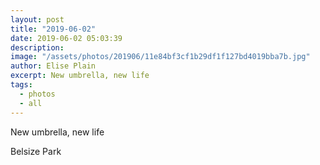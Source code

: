 ```yaml
---
layout: post
title: "2019-06-02"
date: 2019-06-02 05:03:39
description: 
image: "/assets/photos/201906/11e84bf3cf1b29df1f127bd4019bba7b.jpg"
author: Elise Plain
excerpt: New umbrella, new life
tags: 
  - photos
  - all
---
```


New umbrella, new life
<p></p>
Belsize Park